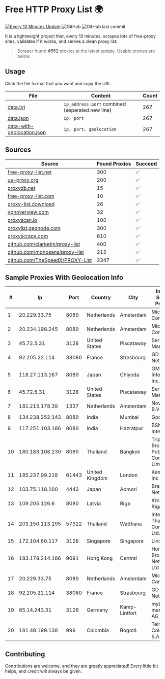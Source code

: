 
# Free HTTP Proxy List 🌍

[![Every 10 Minutes Update](https://github.com/mertguvencli/http-proxy-list/actions/workflows/main.yml/badge.svg?branch=main)](https://github.com/mertguvencli/http-proxy-list/actions/workflows/main.yml)
![GitHub](https://img.shields.io/github/license/mertguvencli/http-proxy-list)
![GitHub last commit](https://img.shields.io/github/last-commit/mertguvencli/http-proxy-list)

It is a lightweight project that, every 10 minutes, scrapes lots of free-proxy sites, validates if it works, and serves a clean proxy list.


> Scraper found **4552** proxies at the latest update. Usable proxies are below.

## Usage

Click the file format that you want and copy the URL.


|File|Content|Count|
|----|-------|-----|
|[data.txt](https://raw.githubusercontent.com/mertguvencli/http-proxy-list/main/proxy-list/data.txt)|`ip_address:port` combined (seperated new line)|267|
|[data.json](https://raw.githubusercontent.com/mertguvencli/http-proxy-list/main/proxy-list/data.json)|`ip, port`|267|
|[data-with-geolocation.json](https://raw.githubusercontent.com/mertguvencli/http-proxy-list/main/proxy-list/data-with-geolocation.json)|`ip, port, geolocation`|267|

## Sources

|Source|Found Proxies|Succeed|
|------|-------------|-------|
|[free-proxy-list.net](https://free-proxy-list.net)|300|✅|
|[us-proxy.org](https://www.us-proxy.org)|200|✅|
|[proxydb.net](http://proxydb.net)|15|✅|
|[free-proxy-list.com](https://free-proxy-list.com/?page=&port=&type%5B%5D=http&type%5B%5D=https&up_time=0&search=Search)|10|✅|
|[proxy-list.download](https://www.proxy-list.download/HTTP)|26|✅|
|[vpnoverview.com](https://vpnoverview.com/privacy/anonymous-browsing/free-proxy-servers)|32|✅|
|[proxyscan.io](https://www.proxyscan.io)|100|✅|
|[proxylist.geonode.com](https://proxylist.geonode.com/api/proxy-list?limit=300&page=1&sort_by=lastChecked&sort_type=desc&protocols=http,https)|300|✅|
|[proxyscrape.com](https://api.proxyscrape.com/v2/?request=displayproxies&protocol=http&timeout=10000&country=all&ssl=all&anonymity=all)|610|✅|
|[github.com/clarketm/proxy-list](https://raw.githubusercontent.com/clarketm/proxy-list/master/proxy-list-raw.txt)|400|✅|
|[github.com/monosans/proxy-list](https://raw.githubusercontent.com/monosans/proxy-list/main/proxies/http.txt)|212|✅|
|[github.com/TheSpeedX/PROXY-List](https://raw.githubusercontent.com/TheSpeedX/PROXY-List/master/http.txt)|2347|✅|


## Sample Proxies With Geolocation Info

|#|Ip|Port|Country|City|Internet Service Provider|
|-|--|----|-------|----|-------------------------|
|1|20.229.33.75|8080|Netherlands|Amsterdam|Microsoft Corporation|
|2|20.234.198.245|8080|Netherlands|Amsterdam|Microsoft Corporation|
|3|45.72.5.31|3128|United States|Piscataway|Server Mania Inc|
|4|92.205.22.114|38080|France|Strasbourg|GD MASS Network|
|5|118.27.113.167|8080|Japan|Chiyoda|GMO Internet, Inc.|
|6|45.72.5.31|3128|United States|Piscataway|Server Mania Inc|
|7|181.215.178.39|1337|Netherlands|Amsterdam|NovoServe B.V.|
|8|134.238.252.143|8080|India|Mumbai|Google LLC|
|9|117.251.103.186|8080|India|Hazratpur|BSNL Internet|
|10|180.183.108.230|8080|Thailand|Bangkok|Triple T Broadband Public Company Limited|
|11|185.237.99.218|61443|United Kingdom|London|Kamatera Inc|
|12|103.75.118.100|4443|Japan|Aomori|BrainStorm Network|
|13|109.205.126.6|8080|Latvia|Riga|Kronospan Riga SIA|
|14|203.150.113.195|57322|Thailand|Watthana|Internet Thailand Company Ltd.|
|15|172.104.60.117|3128|Singapore|Singapore|Linode, LLC|
|16|183.178.214.186|9091|Hong Kong|Central|Hong Kong Broadband Network Ltd|
|17|20.229.33.75|8080|Netherlands|Amsterdam|Microsoft Corporation|
|18|92.205.22.114|38080|France|Strasbourg|GD MASS Network|
|19|85.14.243.31|3128|Germany|Kamp-Lintfort|myLoc managed IT AG|
|20|181.48.199.138|999|Colombia|Bogotá|Telmex Colombia S.A.|



## Contributing

Contributions are welcome, and they are greatly appreciated! Every
little bit helps, and credit will always be given.

